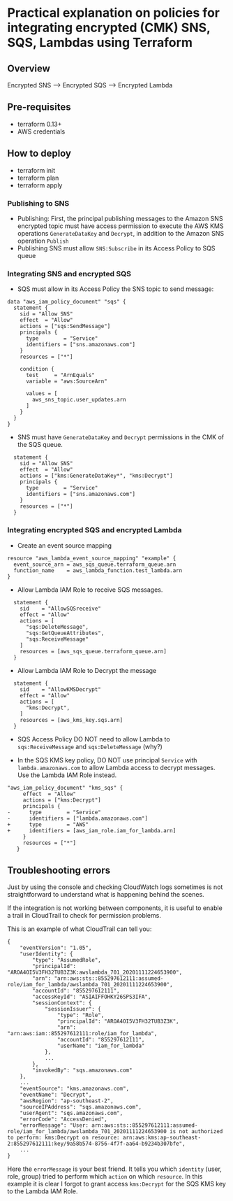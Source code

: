 # Practical explanation on policies for integrating encrypted (CMK) SNS, SQS, Lambdas using Terraform

## Overview

Encrypted SNS --> Encrypted SQS --> Encrypted Lambda

## Pre-requisites
- terraform 0.13+
- AWS credentials

## How to deploy
- terraform init
- terraform plan
- terraform apply

### Publishing to SNS

- Publishing: First, the principal publishing messages to the Amazon SNS encrypted topic must have access permission to execute the AWS KMS operations `GenerateDataKey` and `Decrypt`, in addition to the Amazon SNS operation `Publish`
- Publishing SNS must allow `SNS:Subscribe` in its Access Policy to SQS queue

### Integrating SNS and encrypted SQS

- SQS must allow in its Access Policy the SNS topic to send message:

```hcl
data "aws_iam_policy_document" "sqs" {
  statement {
    sid = "Allow SNS"
    effect  = "Allow"
    actions = ["sqs:SendMessage"]
    principals {
      type        = "Service"
      identifiers = ["sns.amazonaws.com"]
    }
    resources = ["*"]
        
    condition {
      test     = "ArnEquals"
      variable = "aws:SourceArn"

      values = [
        aws_sns_topic.user_updates.arn
      ]
    }
  }
}
```

- SNS must have `GenerateDataKey` and `Decrypt` permissions in the CMK of the SQS queue.

```hcl
  statement {
    sid = "Allow SNS"
    effect  = "Allow"
    actions = ["kms:GenerateDataKey*", "kms:Decrypt"]
    principals {
      type        = "Service"
      identifiers = ["sns.amazonaws.com"]
    }
    resources = ["*"]
  }
```

### Integrating encrypted SQS and encrypted Lambda

- Create an event source mapping

```hcl
resource "aws_lambda_event_source_mapping" "example" {
  event_source_arn = aws_sqs_queue.terraform_queue.arn
  function_name    = aws_lambda_function.test_lambda.arn
}
```

- Allow Lambda IAM Role to receive SQS messages. 
```
  statement {
    sid    = "AllowSQSreceive"
    effect = "Allow"
    actions = [
      "sqs:DeleteMessage",
      "sqs:GetQueueAttributes",
      "sqs:ReceiveMessage"
    ]
    resources = [aws_sqs_queue.terraform_queue.arn]
  }
```

- Allow Lambda IAM Role to Decrypt the message

```
  statement {
    sid    = "AllowKMSDecrypt"
    effect = "Allow"
    actions = [
      "kms:Decrypt",
    ]
    resources = [aws_kms_key.sqs.arn]
  }
```

- SQS Access Policy DO NOT need to allow Lambda to `sqs:ReceiveMessage` and `sqs:DeleteMessage` (why?)

- In the SQS KMS key policy, DO NOT use principal `Service` with `lambda.amazonaws.com` to allow Lambda access to decrypt messages. Use the Lambda IAM Role instead.

```
"aws_iam_policy_document" "kms_sqs" {
     effect  = "Allow"
     actions = ["kms:Decrypt"]
     principals {
-      type        = "Service"
-      identifiers = ["lambda.amazonaws.com"]
+      type        = "AWS"
+      identifiers = [aws_iam_role.iam_for_lambda.arn]
     }
     resources = ["*"]
   }
```

## Troubleshooting errors

Just by using the console and checking CloudWatch logs sometimes is not straightforward to understand what is happening behind the scenes.

If the integration is not working between components, it is useful to enable a trail in CloudTrail to check for permission problems. 

This is an example of what CloudTrail can tell you:

```
{
    "eventVersion": "1.05",
    "userIdentity": {
        "type": "AssumedRole",
        "principalId": "AROA4OI5V3FH32TUB3Z3K:awslambda_701_20201111224653900",
        "arn": "arn:aws:sts::855297612111:assumed-role/iam_for_lambda/awslambda_701_20201111224653900",
        "accountId": "855297612111",
        "accessKeyId": "ASIAIFFOHKY26SPS3IFA",
        "sessionContext": {
            "sessionIssuer": {
                "type": "Role",
                "principalId": "AROA4OI5V3FH32TUB3Z3K",
                "arn": "arn:aws:iam::855297612111:role/iam_for_lambda",
                "accountId": "855297612111",
                "userName": "iam_for_lambda"
            },
            ...
        },
        "invokedBy": "sqs.amazonaws.com"
    },
    ...
    "eventSource": "kms.amazonaws.com",
    "eventName": "Decrypt",
    "awsRegion": "ap-southeast-2",
    "sourceIPAddress": "sqs.amazonaws.com",
    "userAgent": "sqs.amazonaws.com",
    "errorCode": "AccessDenied",
    "errorMessage": "User: arn:aws:sts::855297612111:assumed-role/iam_for_lambda/awslambda_701_20201111224653900 is not authorized to perform: kms:Decrypt on resource: arn:aws:kms:ap-southeast-2:855297612111:key/9a58b574-8756-4f7f-aa64-b9234b307bfe",
    ...
}
```

Here the `errorMessage` is your best friend. It tells you which `identity` (user, role, group) tried to perform which `action` on which `resource`. 
In this example it is clear I forgot to grant access `kms:Decrypt` for the SQS KMS key to the Lambda IAM Role.
